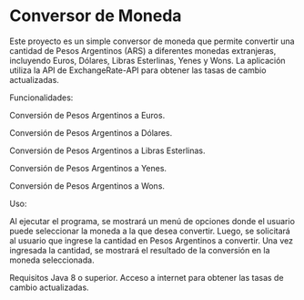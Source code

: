 # Conversor de Moneda
Este proyecto es un simple conversor de moneda que permite convertir una cantidad de Pesos Argentinos (ARS) a diferentes monedas extranjeras, incluyendo Euros, Dólares, Libras Esterlinas, Yenes y Wons. La aplicación utiliza la API de ExchangeRate-API para obtener las tasas de cambio actualizadas.

Funcionalidades:

Conversión de Pesos Argentinos a Euros.

Conversión de Pesos Argentinos a Dólares.

Conversión de Pesos Argentinos a Libras Esterlinas.

Conversión de Pesos Argentinos a Yenes.

Conversión de Pesos Argentinos a Wons.

Uso:

Al ejecutar el programa, se mostrará un menú de opciones donde el usuario puede seleccionar la moneda a la que desea convertir. Luego, se solicitará al usuario que ingrese la cantidad en Pesos Argentinos a convertir. Una vez ingresada la cantidad, se mostrará el resultado de la conversión en la moneda seleccionada.

Requisitos
Java 8 o superior.
Acceso a internet para obtener las tasas de cambio actualizadas.
